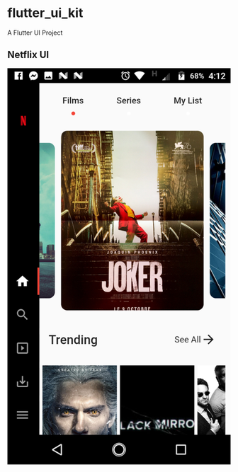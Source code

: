 # flutter_ui_kit

A Flutter UI Project

## Netflix UI

![Test Image 4](https://github.com/fahadsultan09/flutter_ui_kit/blob/master/lib/ScreenShots/Netflix/HomePage.png)



